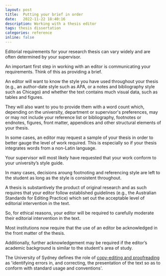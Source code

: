 ```yaml
---
layout: post
title:  Putting your brief in order
date:   2022-11-22 18:40:16
description: Working with a thesis editor
tags: thesis dissertation  
categories: reference
inline: false
---
```


Editorial requirements for your research thesis can vary widely and are often determined by your supervisor. 

An important first step in working with an editor is communicating your requirements. Think of this as providing a brief. 

An editor will want to know the style you have used throughout your thesis (e.g., an author-date style such as APA, or a notes and bibliography style such as Chicago) and whether the text contains much visual data, such as tables and figures. 

They will also want to you to provide them with a word count which, depending on the university, department or supervisor's preferences, may or may not include your reference list or bibliography, footnotes or endnotes, figures, front matter, appendices and other structural elements of your thesis. 

In some cases, an editor may request a sample of your thesis in order to better gauge the level of work required. This is especially so if your thesis integrates words from a non-Latin language. 

Your supervisor will most likely have requested that your work conform to your university’s style guide.  

In many cases, decisions aroung footnoting and referencing style are left to the student as long as the style is consistent throughout. 

A thesis is substantively the product of original research and as such requires that your editor follow established guidelines (e.g., the Australian Standards for Editing Practice) which set out the acceptable level of editorial intervention in the text. 

So, for ethical reasons, your editor will be required to carefully moderate their editorial intervention in the text. 

Most institutions now require that the use of an editor be acknowledged in the front matter of the thesis. 

Additionally, further acknowledgement may be required if the editor’s academic background is similar to the student's area of study.

The University of Sydney defines the role of [copy-editing and proofreading](https://www.sydney.edu.au/policies/showdoc.aspx?recnum=PDOC2014/375&RendNum=0)  as 'identifying errors in, and correcting, the presentation of the text so as to conform with standard usage and conventions'.


